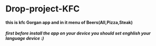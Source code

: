 # Drop-project-KFC
####    this is kfc Gorgan app  and  in it menu of Beers(All,Pizza,Steak)
##### first before install the app on your device you should set enghlish your language device :)
